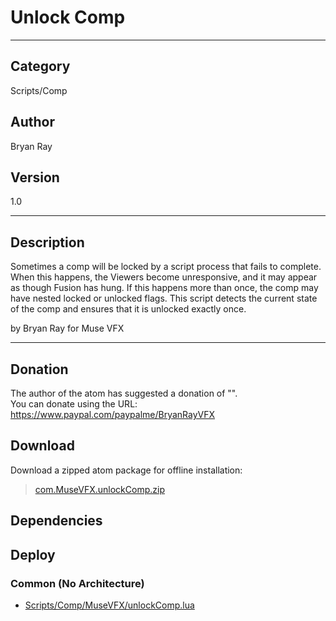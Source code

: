 # Unlock Comp
___

## Category
Scripts/Comp

## Author
Bryan Ray

## Version
1.0

___

## Description
<p>Sometimes a comp will be locked by a script process that fails to complete. When this happens, the Viewers become unresponsive, and it may appear as though Fusion has hung. If this happens more than once, the comp may have nested locked or unlocked flags. This script detects the current state of the comp and ensures that it is unlocked exactly once.</p>

<p>by Bryan Ray for Muse VFX</p>

___

## Donation
The author of the atom has suggested a donation of "".  
You can donate using the URL: <a href="https://www.paypal.com/paypalme/BryanRayVFX">https://www.paypal.com/paypalme/BryanRayVFX</a>

## Download

Download a zipped atom package for offline installation:
> [com.MuseVFX.unlockComp.zip](https://gitlab.com/WeSuckLess/Reactor/-/archive/master/Reactor-master.zip?path=Atoms/com.MuseVFX.unlockComp)  

## Dependencies

## Deploy

### Common (No Architecture)

<ul>
<li><a href="https://gitlab.com/WeSuckLess/Reactor/-/blob/master/Atoms/com.MuseVFX.unlockComp/Scripts/Comp/MuseVFX/unlockComp.lua?ref_type=heads">Scripts/Comp/MuseVFX/unlockComp.lua</a></li>
</ul>
